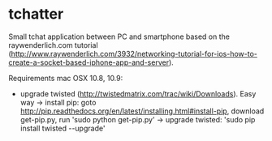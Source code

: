 tchatter
========

Small tchat application between PC and smartphone based on the raywenderlich.com tutorial (http://www.raywenderlich.com/3932/networking-tutorial-for-ios-how-to-create-a-socket-based-iphone-app-and-server).

Requirements mac OSX 10.8, 10.9:
- upgrade twisted (http://twistedmatrix.com/trac/wiki/Downloads). Easy way
	-> install pip: goto http://pip.readthedocs.org/en/latest/installing.html#install-pip, download get-pip.py, run 'sudo python get-pip.py'
	-> upgrade twisted: 'sudo pip install twisted --upgrade'

